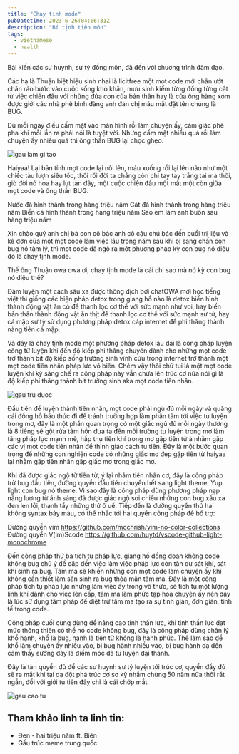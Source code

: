 ```yaml
---
title: "Chay tịnh mode"
pubDatetime: 2023-6-26T04:06:31Z
description: "Bí tịnh tiên môn"
tags:
  - vietnamese
  - health
---
```


Bái kiến các sư huynh, sư tỷ đồng môn, đã đến với chương trình đàm đạo.

Các hạ là Thuận biệt hiệu sinh nhai là licitfree một mọt code mới chân ướt chân ráo bước vào cuộc sống khó khăn, mưu sinh kiếm từng đồng từng cắt từ việc chiến đấu với những đứa con của bản thân hay là của ông hàng xóm được giới các nhà phê bình đàng anh đàn chị máu mặt đặt tên chung là BUG.

Dù mỗi ngày điều cấm mặt vào màn hình rồi làm chuyện ấy, cảm giác phê pha khi mỗi lần ra phải nói là tuyệt vời. Nhưng cấm mặt nhiều quá rồi làm chuyện ấy nhiều quá thì ông thần BUG lại chọc ghẹo.

![gau lam gi tao](/../../assets/gau-lam-gi-tao.png)

Haiyaa! Lại bản tính mọt code lại nổi lên, máu xuống rồi lại lên não như một chiếc tàu lượn siêu tốc, thôi rồi đời ta chẳng còn chi tay tay trắng tai mà thôi, giờ đời nở hoa hay lụt tàn đây, một cuộc chiến đấu một mất một còn giữa mọt code và ông thần BUG.

Nước đã hình thành trong hàng triệu năm
Cát đã hình thành trong hàng triệu năm
Biển cả hình thành trong hàng triệu năm
Sao em làm anh buồn sau hàng triệu năm

Xin chào quý anh chị bà con cô bác anh cô cậu chú bác đến buổi trị liệu và kê đơn của một mọt code làm việc lâu trong năm sau khi bị sang chấn con bug nó tâm lý, thì mọt code đã ngộ ra một phương pháp kỳ con bug nó diệu đó là chay tịnh mode.

Thế ông Thuận owa owa ơi, chay tịnh mode là cái chi sao mà nó kỳ con bug nó diệu thế?

Đàm luyện một cách sâu xa được thông dịch bởi chatOWA mới học tiếng việt thì giống các biện pháp detox trong giang hồ nào là detox biến hình thành động vật ăn cỏ để thanh lọc cơ thể với sức mạnh như voi, hay biến bản thân thành động vật ăn thịt để thanh lọc cơ thể với sức mạnh sư tử, hay cá mập sư tỷ sử dụng phương pháp detox cáp internet để phi thăng thành nàng tiên cá mập.

Và đây là chay tịnh mode một phương pháp detox lâu dài là công pháp luyện công từ luyện khí đến độ kiếp phi thăng chuyên dành cho những mọt code trở thành bit độ kiếp sống trường sinh vĩnh cữu trong internet trở thành một mọt code tiên nhân pháp lực vô biên. Chém vậy thôi chứ tui là một mọt code luyện khí kỳ sáng chế ra công pháp này vẫn chưa lên trúc cơ nữa nói gì là độ kiếp phi thăng thành bit trường sinh aka mọt code tiên nhân.

![gau tru duoc](/../../assets/gau-tru-duoc.png)

Đầu tiên để luyện thành tiên nhân, mọt code phải ngủ đủ mỗi ngày và quăng cái đồng hồ báo thức đi để tránh trường hợp làm phân tâm tới việc tu luyện trong mơ, đây là một phần quan trọng có một giấc ngủ đủ mỗi ngày thường là 8 tiếng sẽ gột rửa tâm hồn đưa ta đến môi trường tu luyện trong mơ làm tăng pháp lực mạnh mẽ, hấp thụ tiên khí trong mơ gặp tiên tử à nhằm gặp các vị mọt code tiên nhân để thỉnh giáo cách tu tiên. Đây là một bước quan trọng để những con nghiện code có những giấc mơ đẹp gặp tiên tử haiyaa lại nhằm gặp tiên nhân gặp giấc mơ trong giấc mơ.

Khi đã được giác ngộ từ tiên tử, ý lại nhằm tiên nhân cơ, đây là công pháp trừ bug đầu tiên, đường quyền đầu tiên chuyển hết sang light theme. Yup light con bug nó theme. Vì sao đây là công pháp dùng phương pháp nạp năng lượng từ ánh sáng đã được giác ngộ soi chiếu những con bug xấu xa đen len lỗi, thanh tẩy những thứ ô uế. Tiếp đến là đường quyền thứ hai không syntax bảy màu, có thể nhắc tới hai quyển công pháp để bổ trợ:

Đường quyền vim https://github.com/mcchrish/vim-no-color-collections
Đường quyền V(im)Scode https://github.com/huytd/vscode-github-light-monochrome

Đến công pháp thứ ba tích tụ pháp lực, giang hồ đồng đoán không code không bug chủ ý đề cặp đến việc làm việc pháp lực còn tàn dư sát khí, sát khí sinh ra bug. Tâm ma sẽ khiến những con mọt code làm chuyện ấy khi không cần thiết làm sản sinh ra bug thỏa mãn tâm ma. Đây là một công pháp tích tụ pháp lực nhưng làm việc ấy trong vô thức, sẽ tích tụ một lượng linh khí dành cho việc lên cấp, tâm ma làm phức tạp hóa chuyện ấy nên đây là lúc sử dụng tâm pháp để diệt trừ tâm ma tạo ra sự tinh giản, đơn giản, tinh tế trong code.

Công pháp cuối cùng dùng để nâng cao tinh thần lực, khi tinh thần lực đạt mức thông thiên có thể nó code không bug, đây là công pháp dùng chân lý khổ hạnh, khổ là bug, hạnh là tiên tử không là hạnh phúc. Thế làm sao để khổ làm chuyện ấy nhiều vào, bị bug hành nhiều vào, bị bug hành dạ đến cảm thấy sướng đây là điểm móc đã tu luyện đại thành.

Đây là tàn quyển đủ để các sư huynh sư tỷ luyện tới trúc cơ, quyển đầy đủ sẽ ra mắt khi tại dạ đột phá trúc cơ sơ kỳ nhắm chừng 50 năm nữa thôi rất ngắn, đổi với giới tu tiên đây chỉ là cái chớp mắt.

![gau cao tu](/../../assets/gau-cao-tu.png)

## Tham khảo linh ta linh tin:

- Đen - hai triệu năm ft. Biên
- Gấu trúc meme trung quốc
